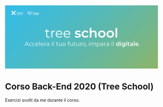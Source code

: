 ![TreeSchool](./assets/treeschool_header.png)

# Corso Back-End 2020 (Tree School)

Esercizi svolti da me durante il corso.
